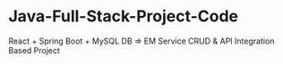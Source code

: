 # Java-Full-Stack-Project-Code
React + Spring Boot + MySQL DB => EM Service CRUD & API Integration Based Project
